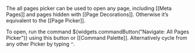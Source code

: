 The all pages picker can be used to open any page, including [[Meta Pages]] and pages hidden with [[Page Decorations]]. Otherwise it’s equivalent to the [[Page Picker]].

To open, run the command ${widgets.commandButton("Navigate: All Pages Picker")} using this button or [[Command Palette]]. Alternatively cycle from any other Picker by typing `^`.
